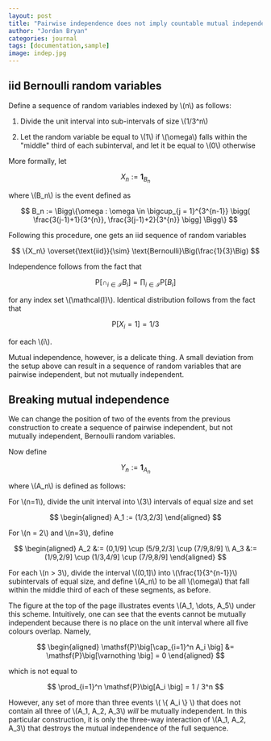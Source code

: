 ```yaml
---
layout: post
title: "Pairwise independence does not imply countable mutual independence"
author: "Jordan Bryan"
categories: journal
tags: [documentation,sample]
image: indep.jpg
---
```



## iid Bernoulli random variables

Define a sequence of random variables indexed by \\(n\\) as follows:

1. Divide the unit interval into sub-intervals of size \\(1/3^n\\)

2. Let the random variable be equal to \\(1\\) if \\(\omega\\) falls within the "middle" third of each subinterval, and let it be equal to \\(0\\) otherwise

More formally, let

$$
X_n := \mathbf{1}_{B_n}
$$

where \\(B_n\\) is the event defined as

$$
B_n := \Bigg\{\omega : \omega \in \bigcup_{j = 1}^{3^{n-1}} \bigg( \frac{3(j-1)+1}{3^{n}}, \frac{3(j-1)+2}{3^{n}} \bigg] \Bigg\}
$$

Following this procedure, one gets an iid sequence of random variables

$$
\{X_n\} \overset{\text{iid}}{\sim} \text{Bernoulli}\Big(\frac{1}{3}\Big)
$$

Independence follows from the fact that

$$
\mathsf{P}\big[\cap_{i \in \mathcal{I}} B_i \big] = \prod_{i \in \mathcal{I}}\mathsf{P}\big[B_i \big]
$$

for any index set \\(\mathcal{I}\\). Identical distribution follows from the fact that

$$
\mathsf{P}[X_i = 1] = 1/3
$$

for each \\(i\\).

Mutual independence, however, is a delicate thing. A small deviation from the setup above can result in a sequence of random variables that are pairwise independent, but not mutually independent.

## Breaking mutual independence

We can change the position of two of the events from the previous construction to create a sequence of pairwise independent, but not mutually independent, Bernoulli random variables.

Now define

$$
Y_n := \mathbf{1}_{A_n}
$$

where \\(A_n\\) is defined as follows:

For \\(n=1\\), divide the unit interval into \\(3\\) intervals of equal size and set

$$
\begin{aligned}
A_1 := (1/3,2/3]
\end{aligned}
$$

For \\(n = 2\\) and \\(n=3\\), define 

$$
\begin{aligned}
A_2 &:= (0,1/9] \cup (5/9,2/3] \cup (7/9,8/9] \\
A_3 &:= (1/9,2/9] \cup (1/3,4/9] \cup (7/9,8/9]
\end{aligned}
$$

For each \\(n > 3\\), divide the interval \\((0,1]\\) into \\(\frac{1}{3^{n-1}}\\) subintervals of equal size, and define \\(A_n\\) to be all \\(\omega\\) that fall within the middle third of each of these segments, as before.

The figure at the top of the page illustrates events \\(A_1, \dots, A_5\\) under this scheme. Intuitively, one can see that the events cannot be mutually independent because there is no place on the unit interval where all five colours overlap. Namely,

$$
\begin{aligned}
\mathsf{P}\big[\cap_{i=1}^n A_i \big] &= \mathsf{P}\big[\varnothing \big] = 0
\end{aligned}
$$

which is not equal to 

$$
\prod_{i=1}^n \mathsf{P}\big[A_i \big] = 1 / 3^n
$$

However, any set of more than three events \\( \\{ A_i \\} \\) that does not contain all three of \\(A_1, A_2, A_3\\) *will* be mutually independent. In this particular construction, it is only the three-way interaction of \\(A_1, A_2, A_3\\) that destroys the mutual independence of the full sequence.




